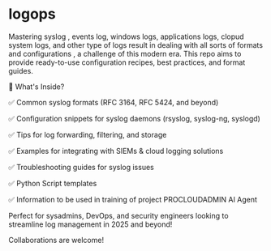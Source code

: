 # logops
Mastering syslog , events log, windows logs, applications logs, clopud system logs, and other type of logs result in dealing with all sorts of formats and configurations , a challenge of this modern era. This repo aims to provide ready-to-use configuration recipes, best practices, and format guides.


🔹 What's Inside?


✅ Common syslog formats (RFC 3164, RFC 5424, and beyond)

✅ Configuration snippets for syslog daemons (rsyslog, syslog-ng, syslogd)

✅ Tips for log forwarding, filtering, and storage

✅ Examples for integrating with SIEMs & cloud logging solutions

✅ Troubleshooting guides for syslog issues

✅ Python Script templates

✅ Information to be used in training of project PROCLOUDADMIN AI Agent


Perfect for sysadmins, DevOps, and security engineers looking to streamline log management in 2025 and beyond!

Collaborations are welcome!  
